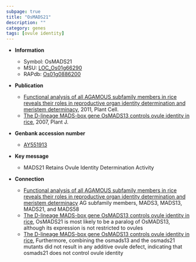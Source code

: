 ```yaml
---
subpage: true
title: "OsMADS21"
description: ""
category: genes
tags: [ovule identity]
---
```


* **Information**  
    + Symbol: OsMADS21  
    + MSU: [LOC_Os01g66290](http://rice.plantbiology.msu.edu/cgi-bin/ORF_infopage.cgi?orf=LOC_Os01g66290)  
    + RAPdb: [Os01g0886200](http://rapdb.dna.affrc.go.jp/viewer/gbrowse_details/irgsp1?name=Os01g0886200)  

* **Publication**  
    + [Functional analysis of all AGAMOUS subfamily members in rice reveals their roles in reproductive organ identity determination and meristem determinacy](http://www.ncbi.nlm.nih.gov/pubmed?term=Functional+analysis+of+all+AGAMOUS+subfamily+members+in+rice+reveals+their+roles+in+reproductive+organ+identity+determination+and+meristem+determinacy%5BTitle%5D), 2011, Plant Cell.
    + [The D-lineage MADS-box gene OsMADS13 controls ovule identity in rice](http://www.ncbi.nlm.nih.gov/pubmed?term=The+D-lineage+MADS-box+gene+OsMADS13+controls+ovule+identity+in+rice%5BTitle%5D), 2007, Plant J.

* **Genbank accession number**  
    + [AY551913](http://www.ncbi.nlm.nih.gov/nuccore/AY551913)

* **Key message**  
    + MADS21 Retains Ovule Identity Determination Activity

* **Connection**  
    + [Functional analysis of all AGAMOUS subfamily members in rice reveals their roles in reproductive organ identity determination and meristem determinacy](Oryza+sativa) AG subfamily members, MADS3, MADS13, MADS21, and MADS58
    + [The D-lineage MADS-box gene OsMADS13 controls ovule identity in rice](http://www.ncbi.nlm.nih.gov/pubmed?term=The+D-lineage+MADS-box+gene+OsMADS13+controls+ovule+identity+in+rice%5BTitle%5D), OsMADS21 is most likely to be a paralog of OsMADS13, although its expression is not restricted to ovules
    + [The D-lineage MADS-box gene OsMADS13 controls ovule identity in rice](http://www.ncbi.nlm.nih.gov/pubmed?term=The+D-lineage+MADS-box+gene+OsMADS13+controls+ovule+identity+in+rice%5BTitle%5D), Furthermore, combining the osmads13 and the osmads21 mutants did not result in any additive ovule defect, indicating that osmads21 does not control ovule identity



